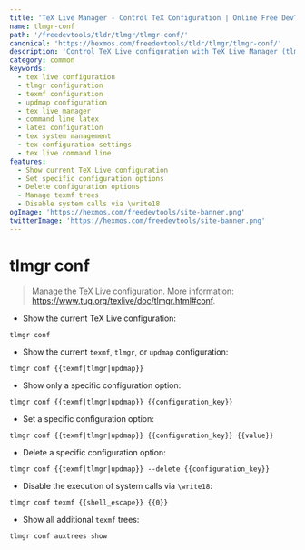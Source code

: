 ```yaml
---
title: 'TeX Live Manager - Control TeX Configuration | Online Free DevTools by Hexmos'
name: tlmgr-conf
path: '/freedevtools/tldr/tlmgr/tlmgr-conf/'
canonical: 'https://hexmos.com/freedevtools/tldr/tlmgr/tlmgr-conf/'
description: 'Control TeX Live configuration with TeX Live Manager (tlmgr). Customize texmf trees, updmap settings, and manage shell escapes effortlessly. Free online tool, no registration required.'
category: common
keywords:
  - tex live configuration
  - tlmgr configuration
  - texmf configuration
  - updmap configuration
  - tex live manager
  - command line latex
  - latex configuration
  - tex system management
  - tex configuration settings
  - tex live command line
features:
  - Show current TeX Live configuration
  - Set specific configuration options
  - Delete configuration options
  - Manage texmf trees
  - Disable system calls via \write18
ogImage: 'https://hexmos.com/freedevtools/site-banner.png'
twitterImage: 'https://hexmos.com/freedevtools/site-banner.png'
---
```


# tlmgr conf

> Manage the TeX Live configuration.
> More information: <https://www.tug.org/texlive/doc/tlmgr.html#conf>.

- Show the current TeX Live configuration:

`tlmgr conf`

- Show the current `texmf`, `tlmgr`, or `updmap` configuration:

`tlmgr conf {{texmf|tlmgr|updmap}}`

- Show only a specific configuration option:

`tlmgr conf {{texmf|tlmgr|updmap}} {{configuration_key}}`

- Set a specific configuration option:

`tlmgr conf {{texmf|tlmgr|updmap}} {{configuration_key}} {{value}}`

- Delete a specific configuration option:

`tlmgr conf {{texmf|tlmgr|updmap}} --delete {{configuration_key}}`

- Disable the execution of system calls via `\write18`:

`tlmgr conf texmf {{shell_escape}} {{0}}`

- Show all additional `texmf` trees:

`tlmgr conf auxtrees show`
